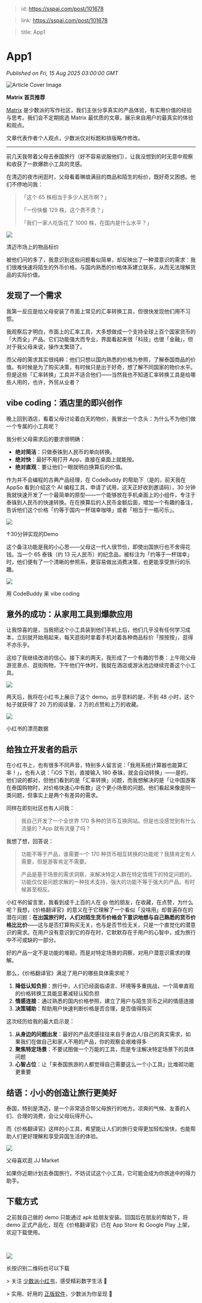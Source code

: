 > id: https://sspai.com/post/101678

> link: https://sspai.com/post/101678

> title: App1

# App1
_Published on Fri, 15 Aug 2025 03:00:00 GMT_

![Article Cover Image](https://cdnfile.sspai.com/2025/08/13/61d23240bb27f1e9bbc0fb7b92b1a012.png)  

**Matrix 首页推荐** 

[Matrix](https://sspai.com/matrix) 是少数派的写作社区，我们主张分享真实的产品体验，有实用价值的经验与思考。我们会不定期挑选 Matrix 最优质的文章，展示来自用户的最真实的体验和观点。 

文章代表作者个人观点，少数派仅对标题和排版略作修改。

* * *

前几天我带着父母去泰国旅行（好不容易说服他们），让我没想到的时无意中观察和收获了一款爆款小工具的灵感。

在清迈的夜市闲逛时，父母看着琳琅满目的商品和陌生的标价，既好奇又困惑。他们不停地问我：

> 「这个 65 株相当于多少人民币啊？」
> 
> 「一份快餐 129 株，这个贵不贵？」
> 
> 「我们一家人吃饭花了 1000 株，在国内是什么水平？」

![](https://cdnfile.sspai.com/2025/08/07/article/6eafdf87ea053c00af18f8c3d78af131.png?imageView2/2/w/1120/q/90/interlace/1/ignore-error/1/format/webp)

清迈市场上的物品标价

被他们问的多了，我意识到这些问题看似简单，却反映出了一种潜意识的需求：我们很难快速将陌生的外币价格，与国内熟悉的价格体系建立联系，从而无法理解货品的实际价值。

发现了一个需求
-------

我第一反应是给父母安装了市面上常见的汇率转换工具，但很快发现他们用不习惯。

我观察后才明白，市面上的汇率工具，大多想做成一个支持全球上百个国家货币的「大而全」产品。它们功能强大而专业，界面看起来很「科技」也很「金融」，但对于我父母来说，操作太繁琐了。

而父母的需求其实很纯粹：他们只想以国内熟悉的价格为参照，了解泰国商品的价值。有时候是为了购买决策，有时候只是出于好奇，想了解不同国家的物价水平。但是这些「汇率转换」工具并不适合他们——当然我也不知道汇率转换工具是给哪些人用的，也许，外贸从业者？

vibe coding：酒店里的即兴创作
--------------------

晚上回到酒店，看着父母讨论着白天的物价，我冒出一个念头：为什么不为他们做一个专属的小工具呢？

我分析父母需求后的要求很明确：

-   **绝对简洁**：只做泰铢到人民币的单向转换。
-   **绝对快**：最好不用打开 App，直接在桌面上就能按。
-   **绝对直观**：要让他们一眼就明白换算后的价值。

作为并不会编程的古典产品经理，在 CodeBuddy 的帮助下（是的，前天我在 AppSo 看到介绍这个 AI 编程工具，申请了试用，这天正好收到邀请码），30 分钟我就快速开发了一个最简单的原型——一个能够放在手机桌面上的小组件，专注于泰铢到人民币的快速转换。在在换算后的人民币金额后面，增加一个有趣的备注，告诉他们这个价格「约等于国内一杯瑞幸咖啡」或者「相当于一瓶可乐」。

![](https://cdnfile.sspai.com/2025/08/13/4fafffa3bf5eb7e82936baae243a30a5.gif)

↑30分钟实现的Demo

这个备注功能是我的小心思——父母这一代人很节俭，即使出国旅行也不舍得花钱。当一个 65 泰铢（约 13 元人民币）的纪念品，被标注为「约等于一杯瑞幸」时，他们便有了一个清晰的参照系，更容易做出消费决策，也更能享受旅行的乐趣。

![](https://cdnfile.sspai.com/2025/08/07/article/e7e9dcce527556e2da0ede3b0280ee72.png?imageView2/2/w/1120/q/90/interlace/1/ignore-error/1/format/webp)

用 CodeBuddy 来 vibe coding

意外的成功：从家用工具到爆款应用
----------------

让我惊喜的是，当我把这个小工具装到他们手机上后，他们几乎没有任何学习成本，立刻就开始用起来，每天逛街时拿着手机对着各种商品标价「按按按」，逛得不亦乐乎。

这给了我继续改进的信心。接下来的两天，我形成了一个有趣的节奏：上午陪父母游览景点、逛街购物，下午他们午休时，我就在酒店或游泳池边继续完善这个小工具。

![](https://cdnfile.sspai.com/2025/08/07/article/96e2f206323879e952889f93462c452b.png?imageView2/2/w/1120/q/90/interlace/1/ignore-error/1/format/webp)

两天后，我将在小红书上展示了这个 demo。出乎意料的是，不到 48 小时，这个帖子就获得了 20 万的阅读量、2 万的点赞和上万的收藏。

![](https://cdnfile.sspai.com/2025/08/07/article/84e01da74f4fdca9a1cf5986ce959c88.png?imageView2/2/w/1120/q/90/interlace/1/ignore-error/1/format/webp)

小红书的漂亮数据

给独立开发者的启示
---------

在小红书上，也有很多不同声音，特别多人留言说：「我用系统计算器也能算汇率！」，也有人说：「iOS 下划，直接输入 180 泰铢，就会自动转换」——是的，他们说的都对，但他们看到的是「汇率转换」问题，而我想解决的是「让中国游客在泰国购物时，对价格快速心中有数」这个更小场景的问题。他们看起来像是同一类问题，但事实上是两个有差异的需求。

同样在即刻社区也有人问我：

> 我自己开发了一个全世界 170 多种的货币互换网站。但是也没感觉到有什么流量的？App 就有流量了吗？

我想了想，回答说：

> 功能不等于产品，谁需要一个 170 种货币相互转换的功能呢？我猜肯定有人需要，但是游客肯定不需要。
> 
> 产品是基于场景的需求洞察，来解决特定人群在特定情境下的特定问题的。功能仅仅是问题求解的一种技术支持，强大的功能不等于强大的产品。有时候甚至相反。

小红书的留言里，我看到成千上百的人在 @ 他的朋友，在收藏，在点赞，为什么呢？我想，《价格翻译官》的意义在于它理解了一个看似「没啥用」却普遍存在的潜在问题：**在出国旅行时，人们对陌生货币价格会下意识地想与自己熟悉的货币价格比比价**——这与是否打算购买无关，也与是否节俭无关，只是一个直觉化的潜意识的需求。在用户没有意识到它的存在时，它默默存在于用户的心智中，成为旅行中不可或缺的一部分。

好的产品一定不是功能的堆砌，而是对特定场景的洞察，对用户潜意识需求的理解。

那么，《价格翻译官》满足了用户的哪些具体需求呢？

1.  **降低认知负担**：旅行中，人们已经面临语言、环境等多重挑战，一个简单直观的价格转换工具能显著减轻认知负担
2.  **情感连接**：通过熟悉的国内价格参照，建立了用户与陌生货币之间的情感连接
3.  **决策辅助**：帮助用户快速判断价格是否合理，是否值得购买

这次经历给我的最大启示是：

1.  **从身边的问题出发**：最好的产品灵感往往来自于身边人/自己的真实需求，如果我们在做自己和家人不用的产品，你的观察会艰难得多
2.  **聚焦特定场景**：不要试图做一个万能的工具，而是专注解决特定场景下的具体问题
3.  **心智占位**：让「来泰国旅游的人都觉得自己需要这么一个小工具」比堆砌功能更重要

结语：小小的创造让旅行更美好
--------------

泰国，特别是清迈，是一个非常适合带父母旅行的地方。凉爽的气候、友善的人们、合理的消费，会让父母玩得开心。

而《价格翻译官》这样的小工具，希望能让人们的旅行变得更加轻松愉快，也能帮助人们更好理解和享受异国生活的体验。

![](https://cdnfile.sspai.com/2025/08/07/article/d2b1cc9293786ddf951e6e923a13f389.png?imageView2/2/w/1120/q/90/interlace/1/ignore-error/1/format/webp)

父母喜欢逛 JJ Market

如果你近期计划去泰国旅行，不妨试试这个小工具，它可能会成为你旅途中的得力助手。

下载方式
----

之前我自己做的 demo 只能通过 apk 给朋友安装。回国后在朋友的帮助下，将 demo 正式产品化，现在《价格翻译官》已在 App Store 和 Google Play 上架，欢迎下载使用。

 

![](https://cdnfile.sspai.com/2025/08/13/8ee15be6baf3e0f372e2ca1f7c9cb658.png?imageView2/2/w/1120/q/90/interlace/1/ignore-error/1/format/webp)

长按识别二维码也可以下载

\> 关注 [少数派小红书](https://www.xiaohongshu.com/user/profile/63f5d65d000000001001d8d4)，感受精彩数字生活 🍃

\> 实用、好用的 [正版软件](https://sspai.com/mall)，少数派为你呈现 🚀
